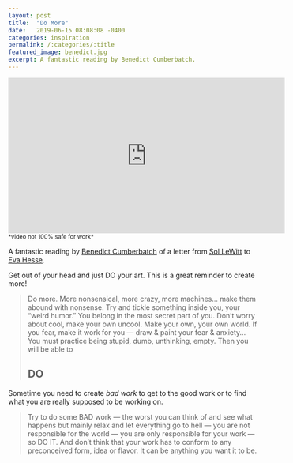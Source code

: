 ```yaml
---
layout: post
title:  "Do More"
date:   2019-06-15 08:08:08 -0400
categories: inspiration
permalink: /:categories/:title
featured_image: benedict.jpg
excerpt: A fantastic reading by Benedict Cumberbatch.
---
```


<div class="video-responsive">
    <iframe title="youtubeDoMore" width="560" height="315" src="https://www.youtube.com/embed/VnSMIgsPj5M" frameborder="0" allow="accelerometer; autoplay; encrypted-media; gyroscope; picture-in-picture" allowfullscreen></iframe>
</div>
<small>*video not 100% safe for work*</small>

A fantastic reading by <a href="https://en.wikipedia.org/wiki/Benedict_Cumberbatch" target="_blank" rel="noreferrer">Benedict Cumberbatch</a> of a letter from <a href="https://en.wikipedia.org/wiki/Sol_LeWitt" target="_blank" rel="noreferrer">Sol LeWitt</a> to <a href="https://en.wikipedia.org/wiki/Eva_Hesse" target="_blank" rel="noreferrer">Eva Hesse</a>. 

Get out of your head and just DO your art. This is a great reminder to create more!

> Do more. More nonsensical, more crazy, more machines... make them
> abound with nonsense. Try and tickle something inside you, your “weird
> humor.” You belong in the most secret part of you. Don’t worry about
> cool, make your own uncool. Make your own, your own world. If you
> fear, make it work for you — draw & paint your fear & anxiety... You
> must practice being stupid, dumb, unthinking, empty. Then you will be
> able to
> 
> ## DO

Sometime you need to create *bad work* to get to the good work or to find what you are really supposed to be working on.

> Try to do some BAD work — the worst you can think of and see what
> happens but mainly relax and let everything go to hell — you are not
> responsible for the world — you are only responsible for your work —
> so DO IT. And don’t think that your work has to conform to any
> preconceived form, idea or flavor. It can be anything you want it to
> be.


